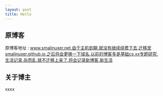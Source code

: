 ```yaml
---
layout: post
title: Hello
---
```


## 原博客
原博客地址 : www.smalinuxer.net,由于主机到期,就没有继续续费下去,迁移至smalinuxer.github.io,之后将会更换一下域名,以前的博客多是基础cs,xx专题研究,生活记录,杂而乱,就不迁移上来了.将会记录新博客,新生活

## 关于博主
xxxx